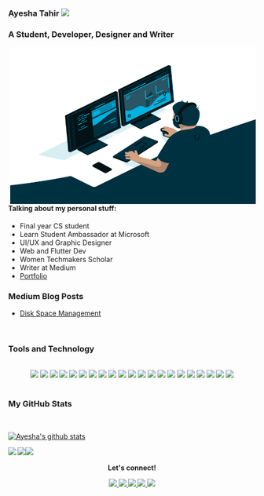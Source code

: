 ### Ayesha Tahir <img src="https://media.giphy.com/media/hvRJCLFzcasrR4ia7z/giphy.gif" width="25px">

### A Student, Developer, Designer and Writer

<img align="right" alt="GIF" src="code.gif" width="500" height="320" />

#### Talking about my personal stuff:

- Final year CS student
- Learn Student Ambassador at Microsoft
- UI/UX and Graphic Designer
- Web and Flutter Dev
- Women Techmakers Scholar
- Writer at Medium
- [Portfolio](https://ayeshatahirme.github.io/)


### Medium Blog Posts
<!-- BLOG-POST-LIST:START -->
- [Disk Space Management](https://ayeshatahirme.medium.com/disk-space-management-175077cd296d)
<!-- BLOG-POST-LIST:END -->

<br>

### Tools and Technology
<br>
<div align="center">

<img src="https://img.shields.io/badge/Flutter-02569B?style=for-the-badge&logo=flutter&logoColor=white" />
<img src="https://img.shields.io/badge/Dart-0175C2?style=for-the-badge&logo=dart&logoColor=white" />
<img src="https://img.shields.io/badge/firebase-ffca28?style=for-the-badge&logo=firebase&logoColor=black" />
<img src="https://img.shields.io/badge/html5-%23E34F26.svg?style=for-the-badge&logo=html5&logoColor=white" />
<img src="https://img.shields.io/badge/css3-%231572B6.svg?style=for-the-badge&logo=css3&logoColor=white" />
<img src="https://img.shields.io/badge/javascript-%23323330.svg?style=for-the-badge&logo=javascript&logoColor=%23F7DF1E" />
<img src="https://img.shields.io/badge/php-%23777BB4.svg?style=for-the-badge&logo=php&logoColor=white" />
<img src="https://img.shields.io/badge/Python-FFD43B?style=for-the-badge&logo=python&logoColor=darkgreen" />
<img src="https://img.shields.io/badge/r-%23276DC3.svg?style=for-the-badge&logo=r&logoColor=white" />
<img src="https://img.shields.io/badge/c++-%2300599C.svg?style=for-the-badge&logo=c%2B%2B&logoColor=white" />
<img src="https://img.shields.io/badge/c%23-%23239120.svg?style=for-the-badge&logo=c-sharp&logoColor=white" />
<img src="https://img.shields.io/badge/.NET-5C2D91?style=for-the-badge&logo=.net&logoColor=white" />
<img src="https://img.shields.io/badge/Git-F05032?style=for-the-badge&logo=git&logoColor=white" />
<img src="https://img.shields.io/badge/github-%23121011.svg?style=for-the-badge&logo=github&logoColor=white" />
<img src="(https://img.shields.io/badge/adobeillustrator-%23FF9A00.svg?style=for-the-badge&logo=adobeillustrator&logoColor=white" />
<img src="https://img.shields.io/badge/adobephotoshop-%2331A8FF.svg?style=for-the-badge&logo=adobephotoshop&logoColor=white" />
<img src="https://img.shields.io/badge/Adobe%20Premiere%20Pro-9999FF.svg?style=for-the-badge&logo=Adobe%20Premiere%20Pro&logoColor=white" />
<img src="https://img.shields.io/badge/Adobe%20Lightroom%20Classic-31A8FF.svg?style=for-the-badge&logo=Adobe%20Lightroom%20Classic&logoColor=white" />
<img src="https://img.shields.io/badge/Adobe%20XD-FF61F6?style=for-the-badge&logo=Adobe%20XD&logoColor=white" />
<img src="https://img.shields.io/badge/Visual%20Studio%20Code-0078d7.svg?style=for-the-badge&logo=visual-studio-code&logoColor=white" />
<img src="https://img.shields.io/badge/Visual%20Studio-5C2D91.svg?style=for-the-badge&logo=visual-studio&logoColor=white" />

</div>

<br>

### My GitHub Stats
<br>

[![Ayesha's github stats](https://github-readme-stats.vercel.app/api?username=ayeshatahirme&theme=gotham)](https://github.com/ayeshatahirme/github-readme-stats)


<b><b>

![](https://visitor-badge.glitch.me/badge?page_id=ayeshatahirme.ayeshatahirme)
<img src="https://badges.pufler.dev/repos/ayeshatahirme"><img src="https://badges.pufler.dev/years/ayeshatahirme">


<div align="center">
  
<p align="center">Let's connect!</p>
<a href="https://www.twitter.com/ayeshatahirme/">
    <img src="https://img.shields.io/badge/Twitter-1DA1F2?style=for-the-badge&logo=twitter&logoColor=white" />
</a>
<a href="https://www.linkedin.com/in/ayeshatahirme/">
    <img src="https://img.shields.io/badge/linkedin-%230077B5.svg?&style=for-the-badge&logo=linkedin&logoColor=white" />
</a>
<a href="https://www.behance.net/ayeshatahirme">
    <img src="https://img.shields.io/badge/Behance-1769ff?style=for-the-badge&logo=behance&logoColor=white" />
</a>
<a href="https://ayeshatahirme.medium.com/">
    <img src="https://img.shields.io/badge/Medium-%23000000.svg?style=for-the-badge&logo=Medium&logoColor=white" />
</a>
<a href="mailto:ayeshatahirme@gmail.com">
  <img src="https://img.shields.io/badge/Gmail-D14836?style=for-the-badge&logo=gmail&logoColor=white" />
</a>
  
</div>

<br>
